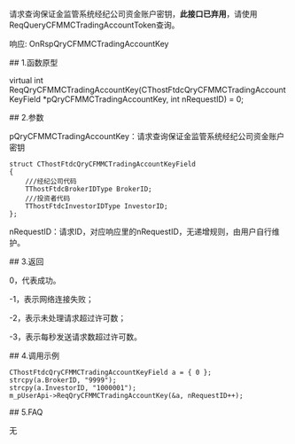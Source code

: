 <p>请求查询保证金监管系统经纪公司资金账户密钥，<strong>此接口已弃用</strong>，请使用ReqQueryCFMMCTradingAccountToken查询。</p>
<p>响应: OnRspQryCFMMCTradingAccountKey</p>
<span class="anchor" id="0218c269-0788-4d1a-80cc-36298890840b"></span>
## 1.函数原型
<p>virtual int ReqQryCFMMCTradingAccountKey(CThostFtdcQryCFMMCTradingAccountKeyField *pQryCFMMCTradingAccountKey, int nRequestID) = 0;</p>
<span class="anchor" id="a953db60-0256-4848-be06-bf818097ab77"></span>
## 2.参数
<p>pQryCFMMCTradingAccountKey：请求查询保证金监管系统经纪公司资金账户密钥</p>
<pre><code>struct CThostFtdcQryCFMMCTradingAccountKeyField
{
    ///经纪公司代码
    TThostFtdcBrokerIDType BrokerID;
    ///投资者代码
    TThostFtdcInvestorIDType InvestorID;
};
</code></pre>
<p>nRequestID：请求ID，对应响应里的nRequestID，无递增规则，由用户自行维护。</p>
<span class="anchor" id="c784a777-7139-4c5c-acf1-9b4c2136b9ce"></span>
## 3.返回
<p>0，代表成功。</p>
<p>-1，表示网络连接失败；</p>
<p>-2，表示未处理请求超过许可数；</p>
<p>-3，表示每秒发送请求数超过许可数。</p>
<span class="anchor" id="125e20af-a387-42ee-bff6-554a739dbefc"></span>
## 4.调用示例
<pre><code>CThostFtdcQryCFMMCTradingAccountKeyField a = { 0 };
strcpy(a.BrokerID, "9999");
strcpy(a.InvestorID, "1000001");
m_pUserApi-&gt;ReqQryCFMMCTradingAccountKey(&amp;a, nRequestID++);
</code></pre>
<span class="anchor" id="98ccc227-cdc5-4ee8-81c6-e28cc324676e"></span>
## 5.FAQ
<p>无</p>
